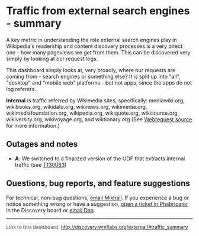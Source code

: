 Traffic from external search engines - summary
=======

A key metric in understanding the role external search engines play in Wikipedia's readership and content discovery processes is a very direct one - how many pageviews we get from them. This can be discovered very simply by looking at our request logs.

This dashboard simply looks at, very broadly, where our requests are coming from - search engines or something else? It is split up into
"all", "desktop" and "mobile web" platforms - but not apps, since the apps do not log referers.

**Internal** is traffic referred by Wikimedia sites, specifically: mediawiki.org, wikibooks.org, wikidata.org, wikinews.org, wikimedia.org, wikimediafoundation.org, wikipedia.org, wikiquote.org, wikisource.org, wikiversity.org, wikivoyage.org, and wiktionary.org (See [Webrequest source](https://git.wikimedia.org/blob/analytics%2Frefinery%2Fsource.git/master/refinery-core%2Fsrc%2Fmain%2Fjava%2Forg%2Fwikimedia%2Fanalytics%2Frefinery%2Fcore%2FWebrequest.java#L203) for more information.)

Outages and notes
------
- **A**: We switched to a finalized version of the UDF that extracts internal traffic (see [T130083](https://phabricator.wikimedia.org/T130083))

Questions, bug reports, and feature suggestions
------
For technical, non-bug questions, [email Mikhail](mailto:mpopov@wikimedia.org?subject=Dashboard%20Question). If you experience a bug or notice something wrong or have a suggestion, [open a ticket in Phabricator](https://phabricator.wikimedia.org/maniphest/task/create/?projects=Discovery) in the Discovery board or [email Dan](mailto:dgarry@wikimedia.org?subject=Dashboard%20Question).

<hr style="border-color: gray;">
<p style="font-size: small; color: gray;">
  <strong>Link to this dashboard:</strong>
  <a href="http://discovery.wmflabs.org/external/#traffic_summary">
    http://discovery.wmflabs.org/external/#traffic_summary
  </a>
</p>
